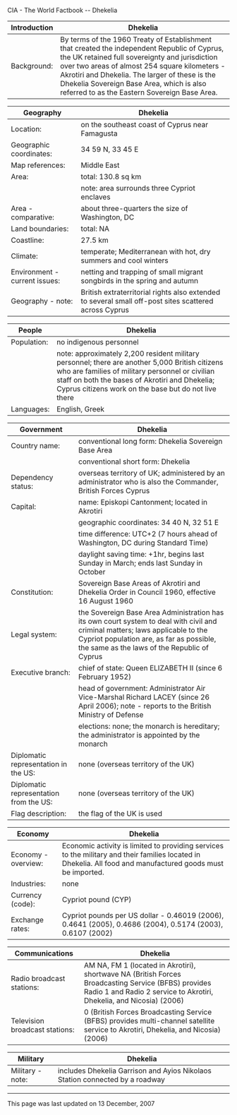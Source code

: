 CIA - The World Factbook -- Dhekelia

| Introduction | Dhekelia |
| --- | --- |
| Background: | By terms of the 1960 Treaty of Establishment that created the independent Republic of Cyprus, the UK retained full sovereignty and jurisdiction over two areas of almost 254 square kilometers - Akrotiri and Dhekelia. The larger of these is the Dhekelia Sovereign Base Area, which is also referred to as the Eastern Sovereign Base Area. |

| Geography | Dhekelia |
| --- | --- |
| Location: | on the southeast coast of Cyprus near Famagusta |
| Geographic coordinates: | 34 59 N, 33 45 E |
| Map references: | Middle East |
| Area: | total: 130.8 sq km |
| | note: area surrounds three Cypriot enclaves |
| Area - comparative: | about three-quarters the size of Washington, DC |
| Land boundaries: | total: NA |
| Coastline: | 27.5 km |
| Climate: | temperate; Mediterranean with hot, dry summers and cool winters |
| Environment - current issues: | netting and trapping of small migrant songbirds in the spring and autumn |
| Geography - note: | British extraterritorial rights also extended to several small off-post sites scattered across Cyprus |

| People | Dhekelia |
| --- | --- |
| Population: | no indigenous personnel |
| | note: approximately 2,200 resident military personnel; there are another 5,000 British citizens who are families of military personnel or civilian staff on both the bases of Akrotiri and Dhekelia; Cyprus citizens work on the base but do not live there |
| Languages: | English, Greek |

| Government | Dhekelia |
| --- | --- |
| Country name: | conventional long form: Dhekelia Sovereign Base Area |
| | conventional short form: Dhekelia |
| Dependency status: | overseas territory of UK; administered by an administrator who is also the Commander, British Forces Cyprus |
| Capital: | name: Episkopi Cantonment; located in Akrotiri |
| | geographic coordinates: 34 40 N, 32 51 E |
| | time difference: UTC+2 (7 hours ahead of Washington, DC during Standard Time) |
| | daylight saving time: +1hr, begins last Sunday in March; ends last Sunday in October |
| Constitution: | Sovereign Base Areas of Akrotiri and Dhekelia Order in Council 1960, effective 16 August 1960 |
| Legal system: | the Sovereign Base Area Administration has its own court system to deal with civil and criminal matters; laws applicable to the Cypriot population are, as far as possible, the same as the laws of the Republic of Cyprus |
| Executive branch: | chief of state: Queen ELIZABETH II (since 6 February 1952) |
| | head of government: Administrator Air Vice-Marshal Richard LACEY (since 26 April 2006); note - reports to the British Ministry of Defense |
| | elections: none; the monarch is hereditary; the administrator is appointed by the monarch |
| Diplomatic representation in the US: | none (overseas territory of the UK) |
| Diplomatic representation from the US: | none (overseas territory of the UK) |
| Flag description: | the flag of the UK is used |

| Economy | Dhekelia |
| --- | --- |
| Economy - overview: | Economic activity is limited to providing services to the military and their families located in Dhekelia. All food and manufactured goods must be imported. |
| Industries: | none |
| Currency (code): | Cypriot pound (CYP) |
| Exchange rates: | Cypriot pounds per US dollar - 0.46019 (2006), 0.4641 (2005), 0.4686 (2004), 0.5174 (2003), 0.6107 (2002) |

| Communications | Dhekelia |
| --- | --- |
| Radio broadcast stations: | AM NA, FM 1 (located in Akrotiri), shortwave NA (British Forces Broadcasting Service (BFBS) provides Radio 1 and Radio 2 service to Akrotiri, Dhekelia, and Nicosia) (2006) |
| Television broadcast stations: | 0 (British Forces Broadcasting Service (BFBS) provides multi-channel satellite service to Akrotiri, Dhekelia, and Nicosia) (2006) |

| Military | Dhekelia |
| --- | --- |
| Military - note: | includes Dhekelia Garrison and Ayios Nikolaos Station connected by a roadway |

---
This page was last updated on 13 December, 2007                      